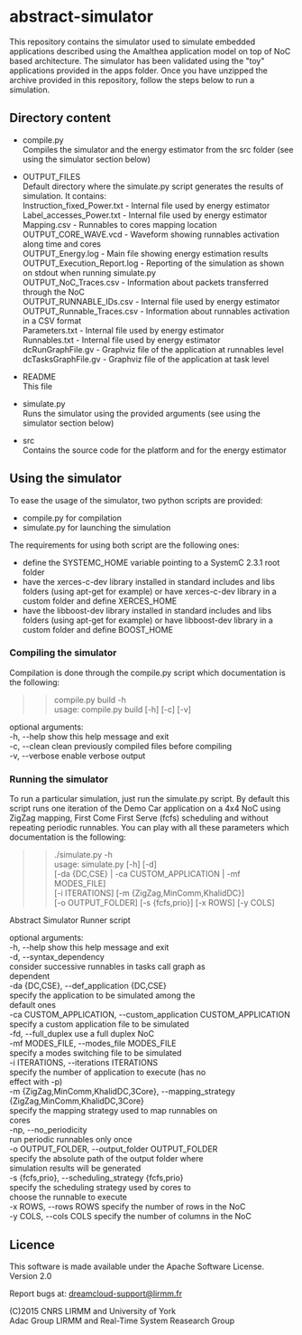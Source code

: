 # abstract-simulator

This repository contains the simulator used to simulate embedded applications described using
the Amalthea application model on top of NoC based architecture. The simulator has been validated
using the "toy" applications provided in the apps folder.
Once you have unzipped the archive provided in this repository, follow the steps below to run a simulation.

## Directory content

- compile.py  
	Compiles the simulator and the energy estimator from the src folder (see using the simulator section below)

- OUTPUT_FILES  
	Default directory where the simulate.py script generates the results of simulation. It contains:  
		Instruction_fixed_Power.txt - Internal file used by energy estimator  
		Label_accesses_Power.txt - Internal file used by energy estimator  
		Mapping.csv - Runnables to cores mapping location  
		OUTPUT_CORE_WAVE.vcd - Waveform showing runnables activation along time and cores  
		OUTPUT_Energy.log - Main file showing energy estimation results  
		OUTPUT_Execution_Report.log - Reporting of the simulation as shown on stdout when running simulate.py  
		OUTPUT_NoC_Traces.csv - Information about packets transferred through the NoC  
		OUTPUT_RUNNABLE_IDs.csv - Internal file used by energy estimator  
		OUTPUT_Runnable_Traces.csv - Information about runnables activation in a CSV format  
		Parameters.txt - Internal file used by energy estimator  
		Runnables.txt - Internal file used by energy estimator  
		dcRunGraphFile.gv - Graphviz file of the application at runnables level  
		dcTasksGraphFile.gv - Graphviz file of the application at task level  

- README  
	This file  

- simulate.py  
	Runs the simulator using the provided arguments (see using the simulator section below)  

- src  
	Contains the source code for the platform and for the energy estimator  

## Using the simulator

To ease the usage of the simulator, two python scripts are provided:  

- compile.py for compilation  
- simulate.py for launching the simulation  

The requirements for using both script are the following ones:  

- define the SYSTEMC_HOME variable pointing to a SystemC 2.3.1 root folder
- have the xerces-c-dev library installed in standard includes and libs folders (using apt-get for example)
  or have xerces-c-dev library in a custom folder and define XERCES_HOME
- have the libboost-dev library installed in standard includes and libs folders (using apt-get for example)
  or have libboost-dev library in a custom folder and define BOOST_HOME

### Compiling the simulator

Compilation is done through the compile.py script which documentation is the following:  

>> compile.py build -h  
usage: compile.py build [-h] [-c] [-v]  

optional arguments:  
  -h, --help     show this help message and exit  
  -c, --clean    clean previously compiled files before compiling  
  -v, --verbose  enable verbose output  

### Running the simulator

To run a particular simulation, just run the simulate.py script. By
default this script runs one iteration of the Demo Car application on
a 4x4 NoC using ZigZag mapping, First Come First Serve (fcfs)
scheduling and without repeating periodic runnables.  You can play
with all these parameters which documentation is the following:

>> ./simulate.py -h  
usage: simulate.py [-h] [-d]  
                   [-da {DC,CSE} | -ca CUSTOM_APPLICATION | -mf MODES_FILE]  
                   [-i ITERATIONS] [-m {ZigZag,MinComm,KhalidDC}]  
                   [-o OUTPUT_FOLDER] [-s {fcfs,prio}] [-x ROWS] [-y COLS]  

Abstract Simulator Runner script  

optional arguments:  
  -h, --help            show this help message and exit  
  -d, --syntax_dependency  
                        consider successive runnables in tasks call graph as  
                        dependent  
  -da {DC,CSE}, --def_application {DC,CSE}  
                        specify the application to be simulated among the  
                        default ones  
  -ca CUSTOM_APPLICATION, --custom_application CUSTOM_APPLICATION  
                        specify a custom application file to be simulated  
  -fd, --full_duplex    use a full duplex NoC  
  -mf MODES_FILE, --modes_file MODES_FILE  
                        specify a modes switching file to be simulated  
  -i ITERATIONS, --iterations ITERATIONS  
                        specify the number of application to execute (has no  
                        effect with -p)  
  -m {ZigZag,MinComm,KhalidDC,3Core}, --mapping_strategy {ZigZag,MinComm,KhalidDC,3Core}  
                        specify the mapping strategy used to map runnables on  
                        cores  
  -np, --no_periodicity  
                        run periodic runnables only once  
  -o OUTPUT_FOLDER, --output_folder OUTPUT_FOLDER  
                        specify the absolute path of the output folder where  
                        simulation results will be generated  
  -s {fcfs,prio}, --scheduling_strategy {fcfs,prio}  
                        specify the scheduling strategy used by cores to  
                        choose the runnable to execute  
  -x ROWS, --rows ROWS  specify the number of rows in the NoC  
  -y COLS, --cols COLS  specify the number of columns in the NoC  

## Licence

This software is made available under the Apache Software License. Version 2.0  

Report bugs at: dreamcloud-support@lirmm.fr  

(C)2015 CNRS LIRMM and University of York  
Adac Group LIRMM and Real-Time System Reasearch Group
